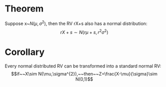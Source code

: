 # Theorem
Suppose x~$N(\mu, \sigma^{2})$, then the RV rX+s also has a normal distribution: $$rX+s\sim N(r\mu+s,r^{2}\sigma^{2})$$
# Corollary
Every normal distributed RV can be transformed into a standard normal RV: $$if~~X\sim N(\mu,\sigma^{2}),~~then~~Z=\frac{X-\mu}{\sigma}\sim N(0,1)$$

